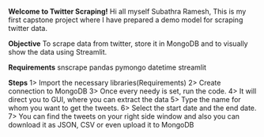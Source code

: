 **Welcome to Twitter Scraping!**
Hi all myself Subathra Ramesh, This is my first capstone project where I have prepared a demo model for scraping twitter data.

**Objective**
To scrape data from twitter, store it in MongoDB and to visually show the data using Streamlit.

**Requirements**
snscrape
pandas
pymongo
datetime
streamlit

**Steps**
1>  Import the necessary libraries(Requirements)
2>  Create connection to MongoDB
3>  Once every needy is set, run the code.
4>  It will direct you to GUI, where you can extract the data
5>  Type the name for whom you want to get the tweets.
6>  Select the start date and the end date.
7>  You can find the tweets on your right side window and also you can download it as JSON, CSV or even upload it to MongoDB

